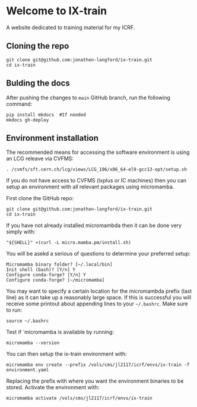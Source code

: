 # Welcome to IX-train

A website dedicated to training material for my ICRF.

## Cloning the repo

```text
git clone git@github.com:jonathon-langford/ix-train.git
cd ix-train
```

## Bulding the docs

After pushing the changes to `main` GitHub branch, run the following command:
```text
pip install mkdocs  #If needed
mkdocs gh-deploy
```

## Environment installation
The recommended means for accessing the software environment is using an LCG releave via CVFMS:
```text
. /cvmfs/sft.cern.ch/lcg/views/LCG_106/x86_64-el9-gcc13-opt/setup.sh
```

If you do not have access to CVFMS (lxplus or IC machines) then you can setup an environment with all relevant packages using micromamba.

First clone the GitHub repo:
```text
git clone git@github.com:jonathon-langford/ix-train.git
cd ix-train
```

If you have not already installed micromambda then it can be done very simply with:
```text
"${SHELL}" <(curl -L micro.mamba.pm/install.sh)
```

You will be asekd a serious of questions to determine your preferred setup:
```text
Micromamba binary folder? [~/.local/bin] 
Init shell (bash)? [Y/n] Y
Configure conda-forge? [Y/n] Y
Configure conda-forge? [~/micromamba]
```

You may want to specify a certain location for the micromambda prefix (last line) as it can take up a reasonably large space. If this is successful you will receive some printout about appending lines to your `~/.bashrc`. Make sure to run:
```text
source ~/.bashrc
```

Test if `micromamba is available by running:
```text
micromamba --version
```

You can then setup the ix-train environment with:
```text
micromamba env create --prefix /vols/cms/jl2117/icrf/envs/ix-train -f environment.yaml
```

Replacing the prefix with where you want the environment binaries to be stored. Activate the environment with:
```text
micromamba activate /vols/cms/jl2117/icrf/envs/ix-train
```
